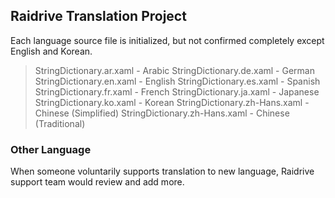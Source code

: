 ## Raidrive Translation Project

Each language source file is initialized, but not confirmed completely except English and Korean.

> StringDictionary.ar.xaml - Arabic
> StringDictionary.de.xaml - German
> StringDictionary.en.xaml - English
> StringDictionary.es.xaml - Spanish
> StringDictionary.fr.xaml - French
> StringDictionary.ja.xaml - Japanese
> StringDictionary.ko.xaml - Korean
> StringDictionary.zh-Hans.xaml - Chinese (Simplified)
> StringDictionary.zh-Hans.xaml - Chinese (Traditional)

### Other Language 
When someone voluntarily supports translation to new language, Raidrive support team would review and add more.